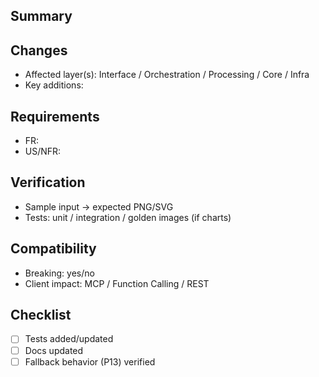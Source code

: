 ## Summary
<!-- What & why in 1–3 lines -->

## Changes
- Affected layer(s): Interface / Orchestration / Processing / Core / Infra
- Key additions: <!-- e.g., stronger P13 fallback in PatternSelector -->

## Requirements
- FR: <!-- e.g., FR-010, FR-022 -->
- US/NFR: <!-- optional -->

## Verification
- Sample input → expected PNG/SVG
- Tests: unit / integration / golden images (if charts)

## Compatibility
- Breaking: yes/no
- Client impact: MCP / Function Calling / REST

## Checklist
- [ ] Tests added/updated
- [ ] Docs updated
- [ ] Fallback behavior (P13) verified
